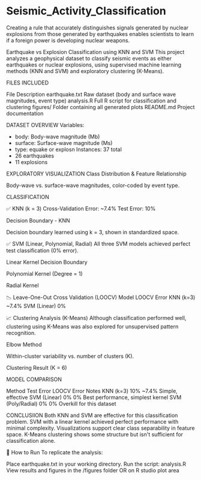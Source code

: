 # Seismic_Activity_Classification
Creating a rule that accurately distinguishes signals generated by nuclear explosions from those generated by earthquakes enables scientists to learn if a foreign power is developing nuclear weapons.

Earthquake vs Explosion Classification using KNN and SVM
This project analyzes a geophysical dataset to classify seismic events as either earthquakes or nuclear explosions, using supervised machine learning methods (KNN and SVM) and exploratory clustering (K-Means).

FILES INCLUDED

  File	                 Description
earthquake.txt   	Raw dataset (body and surface wave magnitudes, event type)
analysis.R      	Full R script for classification and clustering
figures/        	Folder containing all generated plots
README.md       	Project documentation

DATASET OVERVIEW
Variables:
- body: Body-wave magnitude (Mb)
- surface: Surface-wave magnitude (Ms)
- type: equake or explosn
Instances: 37 total
- 26 earthquakes
- 11 explosions

EXPLORATORY VISUALIZATION
Class Distribution & Feature Relationship

Body-wave vs. surface-wave magnitudes, color-coded by event type.

CLASSIFICATION

✅ KNN (k = 3)
Cross-Validation Error: ~7.4%
Test Error: 10%

Decision Boundary - KNN

Decision boundary learned using k = 3, shown in standardized space.

✅ SVM (Linear, Polynomial, Radial)
All three SVM models achieved perfect test classification (0% error).

Linear Kernel Decision Boundary

Polynomial Kernel (Degree = 1)

Radial Kernel

📉 Leave-One-Out Cross Validation (LOOCV)
Model	        LOOCV Error
KNN (k=3)	      ~7.4%
SVM (Linear)	    0%

📈 Clustering Analysis (K-Means)
Although classification performed well, clustering using K-Means was also explored for unsupervised pattern recognition.

Elbow Method

Within-cluster variability vs. number of clusters (K).

Clustering Result (K = 6)


MODEL COMPARISON

Method	           Test Error	          LOOCV Error	      Notes
KNN (k=3)	           10%	                ~7.4%	       Simple, effective
SVM (Linear)	       0%	                   0%	         Best performance, simplest kernel
SVM (Poly/Radial)  	 0%	                   0%	         Overkill for this dataset

CONCLUSIION
Both KNN and SVM are effective for this classification problem.
SVM with a linear kernel achieved perfect performance with minimal complexity.
Visualizations support clear class separability in feature space.
K-Means clustering shows some structure but isn't sufficient for classification alone.

🚀 How to Run
To replicate the analysis:

Place earthquake.txt in your working directory.
Run the script: analysis.R
View results and figures in the /figures folder OR on R studio plot area
